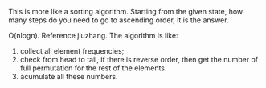 
This is more like a sorting algorithm. Starting from the given state, how many steps do you need to go to ascending order, it is the answer.

O(nlogn).
Reference jiuzhang. The algorithm is like:
1. collect all element frequencies;
2. check from head to tail, if there is reverse order, then get the number of full permutation for the rest of the elements. 
3. acumulate all these numbers.

